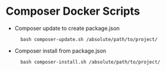 # Composer Docker Scripts

* Composer update to create package.json

        bash composer-update.sh /absolute/path/to/project/


* Composer install from package.json

        bash composer-install.sh /absolute/path/to/project/

